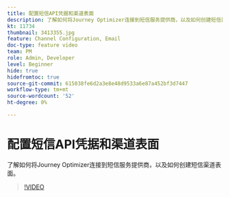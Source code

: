 ```yaml
---
title: 配置短信API凭据和渠道表面
description: 了解如何将Journey Optimizer连接到短信服务提供商，以及如何创建短信渠道表面。
kt: 11734
thumbnail: 3413355.jpg
feature: Channel Configuration, Email
doc-type: feature video
team: PM
role: Admin, Developer
level: Beginner
hide: true
hidefromtoc: true
source-git-commit: 615038fe6d2a3e8e48d9533a6e87a452bf3d7447
workflow-type: tm+mt
source-wordcount: '52'
ht-degree: 0%

---
```



# 配置短信API凭据和渠道表面

了解如何将Journey Optimizer连接到短信服务提供商，以及如何创建短信渠道表面。

>[!VIDEO](https://video.tv.adobe.com/v/3413355?quality=12)
